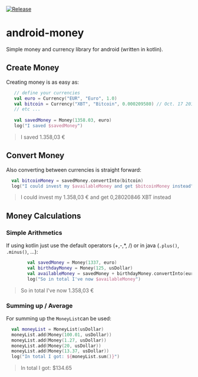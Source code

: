 [![Release](https://jitpack.io/v/tobiasschuerg/android-money.svg)](https://jitpack.io/#tobiasschuerg/android-money)

# android-money

Simple money and currency library for android (written in kotlin).

## Create Money
Creating money is as easy as:
```kotlin
   // define your currencies
   val euro = Currency("EUR", "Euro", 1.0)
   val bitcoin = Currency("XBT", "Bitcoin", 0.000209580) // Oct. 17 2017, 21:00
   // etc ...
   
   val savedMoney = Money(1358.03, euro)
   log("I saved $savedMoney")
```
> I saved 1.358,03 €



## Convert Money
Also converting between currencies is straight forward:
```kotlin
  val bitcoinMoney = savedMoney.convertInto(bitcoin)
  log("I could invest my $availableMoney and get $bitcoinMoney instead")
```
> I could invest my 1.358,03 € and get 0,28020846 XBT instead



## Money Calculations

### Simple Arithmetics
If using kotlin just use the default operators (+,-,*, /) or in java (`.plus()`, `.minus()`, ...):
```kotlin
        val savedMoney = Money(1337, euro)
        val birthdayMoney = Money(125, usDollar)
        val availableMoney = savedMoney + birthdayMoney.convertInto(euro)
        log("So in total I've now $availableMoney")
```
> So in total I've now 1.358,03 €

### Summing up / Average
For summing up the `MoneyList`can be used:
```kotlin
  val moneyList = MoneyList(usDollar)
  moneyList.add(Money(100.01, usDollar))
  moneyList.add(Money(1.27, usDollar))
  moneyList.add(Money(20, usDollar))
  moneyList.add(Money(13.37, usDollar))
  log("In total I got: ${moneyList.sum()}")
```
>  In total I got: $134.65

